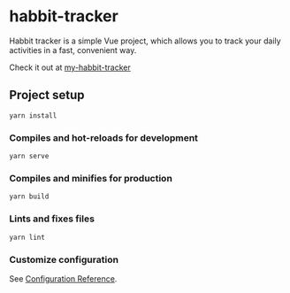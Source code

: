 # habbit-tracker

Habbit tracker is a simple Vue project, which allows you to track your daily activities in a fast, convenient way.

Check it out at [my-habbit-tracker](https://my-habbit-tracker.netlify.app/)

## Project setup
```
yarn install
```

### Compiles and hot-reloads for development
```
yarn serve
```

### Compiles and minifies for production
```
yarn build
```

### Lints and fixes files
```
yarn lint
```

### Customize configuration
See [Configuration Reference](https://cli.vuejs.org/config/).
